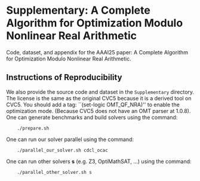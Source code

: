 # Supplementary: A Complete Algorithm for Optimization Modulo Nonlinear Real Arithmetic
Code, dataset, and appendix for the AAAI25 paper: A Complete Algorithm for Optimization Modulo Nonlinear Real Arithmetic.


## Instructions of Reproducibility

We also provide the source code and dataset in the ``Supplementary`` directory. The license is the same as the original CVC5 because it is a derived tool on CVC5. You should add a tag:  ``(set-logic OMT\_QF\_NRA)'' to enable the optimization mode. (Because CVC5 does not have an OMT parser at 1.0.8). One can generate benchmarks and build solvers using the command:
```
    ./prepare.sh
```
One can run our solver parallel using the command:
```
    ./parallel_our_solver.sh cdcl_ocac
```
One can run other solvers **s** (e.g. Z3, OptiMathSAT, ...) using the command:
```
    ./parallel_other_solver.sh s
```
